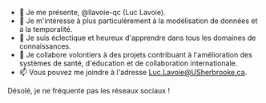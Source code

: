 - 👋 Je me présente, @llavoie-qc (Luc Lavoie).
- 👀 Je m'intéresse à plus particulèrement à la modélisation de données et à la temporalité.
- 🌱 Je suis éclectique et heureux d'apprendre dans tous les domaines de connaissances.
- 💞️ Je collabore volontiers à des projets contribuant à l'amélioration des systèmes de santé, d'éducation et de collaboration internationale.
- 📫 Vous pouvez me joindre à l'adresse Luc.Lavoie@USherbrooke.ca.

Désolé, je ne fréquente pas les réseaux sociaux !

<!---
llavoie-qc/llavoie-qc is a ✨ special ✨ repository because its `README.md` (this file) appears on your GitHub profile.
You can click the Preview link to take a look at your changes.
--->
